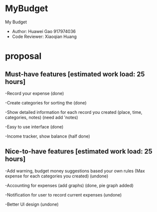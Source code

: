 # MyBudget
My Budget
- Author: Huawei Gao 917974036
- Code Reviewer: Xiaoqian Huang

# proposal

## Must-have features [estimated work load: 25 hours]

-Record your expense (done)

-Create categories for sorting the  (done)

-Show detailed information for each record you created (place, time, categories, notes) (need add 'notes)

-Easy to use interface (done)

-Income tracker, show balance (half done)


## Nice-to-have features [estimated work load: 25 hours]

-Add warning, budget money suggestions based your own rules (Max expense for each categories you created) (undone)

-Accounting for expenses (add graphs) (done, pie graph added)

-Notification for user to record current expenses (undone)

-Better UI design (undone)





